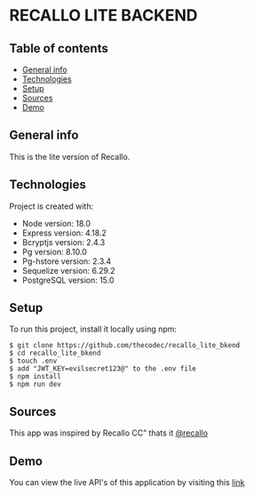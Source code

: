 # RECALLO LITE BACKEND

## Table of contents

- [General info](#general-info)
- [Technologies](#technologies)
- [Setup](#setup)
- [Sources](#sources)
- [Demo](#demo)

## General info

This is the lite version of Recallo.

## Technologies

Project is created with:

- Node version: 18.0
- Express version: 4.18.2
- Bcryptjs version: 2.4.3
- Pg version: 8.10.0
- Pg-hstore version: 2.3.4
- Sequelize version: 6.29.2
- PostgreSQL version: 15.0

## Setup

To run this project, install it locally using npm:

```
$ git clone https://github.com/thecodec/recallo_lite_bkend
$ cd recallo_lite_bkend
$ touch .env
$ add "JWT_KEY=evilsecret123@" to the .env file
$ npm install
$ npm run dev
```

## Sources

This app was inspired by Recallo CC”
thats it [@recallo](https://)

## Demo

You can view the live API's of this application by visiting this [link](https://)
